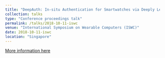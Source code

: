 ```yaml
---
title: "DeepAuth: In-situ Authentication for Smartwatches via Deeply Learned Behavioural Biometrics"
collection: talks
type: "Conference proceedings talk"
permalink: /talks/2018-10-11-iswc
venue: "International Symposium on Wearable Computers (ISWC)"
date: 2018-10-11-iswc
location: "Singapore"
---
```


[More information here](http://ubicomp.org/ubicomp2018/program/program.html)